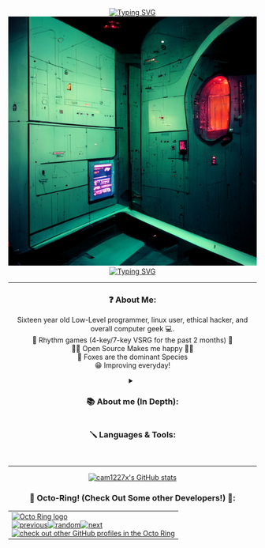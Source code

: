 <div align="center">
	<a href="https://git.io/typing-svg"><img src="https://readme-typing-svg.herokuapp.com?font=Fira+Code&duration=3950&pause=1250&center=true&width=500&lines=%F0%9F%92%99+Cam1227x+%F0%9F%92%99" alt="Typing SVG" /></a>
	<img alt="" src="./imgs/hacker_.png">
	<a href="https://git.io/typing-svg"><img src="https://readme-typing-svg.herokuapp.com?font=Fira+Code&duration=3950&pause=1250&center=true&width=500&lines=Progamming+%3C3" alt="Typing SVG" /></a>
	
---

### ❓ About Me:
Sixteen year old Low-Level programmer, linux user, ethical hacker, and overall computer geek 💻.<br>
🎵 Rhythm games (4-key/7-key VSRG for the past 2 months) 🎵<br>
💙🐧 Open Source Makes me happy 🐧💙<br>
🦊 Foxes are the dominant Species<br>
😁 Improving everyday!<br>

<details>
 <summary><h3>📚 About me (In Depth):</h3></summary>
I'm a sixteen year old Low-Level programmer, linux user, ethical hacker, and overall computer geek 💻. The first time I programmed was when I was 12. I got into
programming because all I always wanted to be able to (as nerdy as it sounds...) create operating system, program applications, and create game hacks! I had a really
weird experience with programming in the beginning, which ended up with me quiting, and I switched to study ⚡ electrical engineering ⚡ instead. Which, was difficult but
very enjoyable! But I still knew that I wanted to be able to program amazing things, so I endedup comming back to programming, and started learning C & C++. As of
recently, I Really enjoy learning about systems-level programming, and am currently learning kernel development. I plan to continue learning C, C++ and Assembly, as well
as learn languages like Rust, Zig, and typescript in the future. I also really enjoy participating in online cyber-security competitions, as well as game jams 👾. 
Thanks for checking my page out =)!
</details>

### 🪛 Languages & Tools:
<br />

---
[![cam1227x's GitHub stats](https://github-readme-stats.vercel.app/api?username=cam1227x&theme=react&show_icons=true)](https://github.com/anuraghazra/github-readme-stats)

<h3 align="center">🐙 Octo-Ring! (Check Out Some other Developers!) 🐙:</h3>
<table><tbody><tr><td><a href="https://octo-ring.com/"><img src="https://octo-ring.com/static/img/widget/top.png" width="99%" alt="Octo Ring logo" align="top"></a><br><a href="https://octo-ring.com/p/cam1227x/prev"><img src="https://octo-ring.com/static/img/widget/prev.png" width="33%" alt="previous" align="top" title="previous profile"></a><a href="https://octo-ring.com/p/cam1227x/random"><img src="https://octo-ring.com/static/img/widget/random.png" width="33%" alt="random" align="top" title="random profile"></a><a href="https://octo-ring.com/p/cam1227x/next"><img src="https://octo-ring.com/static/img/widget/next.png" width="33%" alt="next" align="top" title="next profile"></a><br><a href="https://octo-ring.com/"><img src="https://octo-ring.com/static/img/widget/bottom.png" width="99%" alt="check out other GitHub profiles in the Octo Ring" align="top"></a></td></tr></tbody></table>
</table>

</div>
